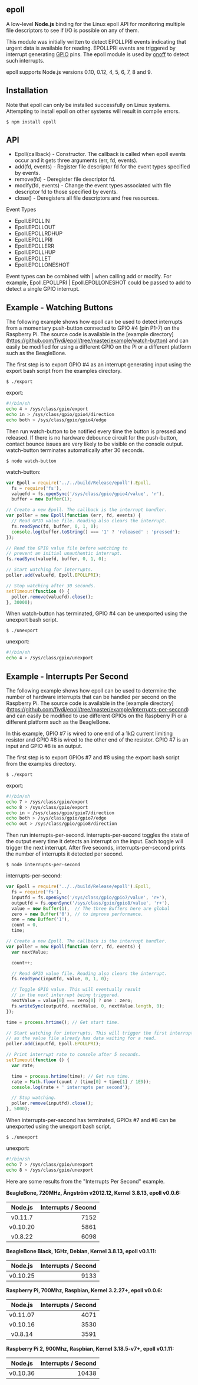 ## epoll

A low-level **Node.js** binding for the Linux epoll API for monitoring multiple
file descriptors to see if I/O is possible on any of them.

This module was initially written to detect EPOLLPRI events indicating that
urgent data is available for reading. EPOLLPRI events are triggered by
interrupt generating [GPIO](https://www.kernel.org/doc/Documentation/gpio/)
pins. The epoll module is used by [onoff](https://github.com/fivdi/onoff)
to detect such interrupts.

epoll supports Node.js versions 0.10, 0.12, 4, 5, 6, 7, 8 and 9.

## Installation

Note that epoll can only be installed successfully on Linux systems. Attempting
to install epoll on other systems will result in compile errors.

    $ npm install epoll

## API

  * Epoll(callback) - Constructor. The callback is called when epoll events
    occur and it gets three arguments (err, fd, events).
  * add(fd, events) - Register file descriptor fd for the event types specified
    by events.
  * remove(fd) - Deregister file descriptor fd.
  * modify(fd, events) - Change the event types associated with file descriptor
    fd to those specified by events.
  * close() - Deregisters all file descriptors and free resources.

Event Types

  * Epoll.EPOLLIN
  * Epoll.EPOLLOUT
  * Epoll.EPOLLRDHUP
  * Epoll.EPOLLPRI
  * Epoll.EPOLLERR
  * Epoll.EPOLLHUP
  * Epoll.EPOLLET
  * Epoll.EPOLLONESHOT

Event types can be combined with | when calling add or modify. For example,
Epoll.EPOLLPRI | Epoll.EPOLLONESHOT could be passed to add to detect a single
GPIO interrupt.

## Example - Watching Buttons

The following example shows how epoll can be used to detect interrupts from a
momentary push-button connected to GPIO #4 (pin P1-7) on the Raspberry Pi.
The source code is available in the [example directory]
(https://github.com/fivdi/epoll/tree/master/example/watch-button) and can
easily be modified for using a different GPIO on the Pi or a different platform
such as the BeagleBone.

The first step is to export GPIO #4 as an interrupt generating input using
the export bash script from the examples directory.

    $ ./export

export:
```bash
#!/bin/sh
echo 4 > /sys/class/gpio/export
echo in > /sys/class/gpio/gpio4/direction
echo both > /sys/class/gpio/gpio4/edge
```

Then run watch-button to be notified every time the button is pressed and
released. If there is no hardware debounce circuit for the push-button, contact
bounce issues are very likely to be visible on the console output.
watch-button terminates automatically after 30 seconds.

    $ node watch-button

watch-button:
```js
var Epoll = require('../../build/Release/epoll').Epoll,
  fs = require('fs'),
  valuefd = fs.openSync('/sys/class/gpio/gpio4/value', 'r'),
  buffer = new Buffer(1);

// Create a new Epoll. The callback is the interrupt handler.
var poller = new Epoll(function (err, fd, events) {
  // Read GPIO value file. Reading also clears the interrupt.
  fs.readSync(fd, buffer, 0, 1, 0);
  console.log(buffer.toString() === '1' ? 'released' : 'pressed');
});

// Read the GPIO value file before watching to
// prevent an initial unauthentic interrupt.
fs.readSync(valuefd, buffer, 0, 1, 0);

// Start watching for interrupts.
poller.add(valuefd, Epoll.EPOLLPRI);

// Stop watching after 30 seconds.
setTimeout(function () {
  poller.remove(valuefd).close();
}, 30000);
```

When watch-button has terminated, GPIO #4 can be unexported using the
unexport bash script.

    $ ./unexport

unexport:
```bash
#!/bin/sh
echo 4 > /sys/class/gpio/unexport
```

## Example - Interrupts Per Second

The following example shows how epoll can be used to determine the number of
hardware interrupts that can be handled per second on the Raspberry Pi.
The source code is available in the [example directory]
(https://github.com/fivdi/epoll/tree/master/example/interrupts-per-second) and
can easily be modified to use different GPIOs on the Raspberry Pi or a
different platform such as the BeagleBone.

In this example, GPIO #7 is wired to one end of a 1kΩ current limiting
resistor and GPIO #8 is wired to the other end of the resistor. GPIO #7 is an
input and GPIO #8 is an output.

The first step is to export GPIOs #7 and #8 using the export bash script from
the examples directory.

    $ ./export

export:
```bash
#!/bin/sh
echo 7 > /sys/class/gpio/export
echo 8 > /sys/class/gpio/export
echo in > /sys/class/gpio/gpio7/direction
echo both > /sys/class/gpio/gpio7/edge
echo out > /sys/class/gpio/gpio8/direction
```

Then run interrupts-per-second. interrupts-per-second toggles the state of the
output every time it detects an interrupt on the input. Each toggle will
trigger the next interrupt. After five seconds, interrupts-per-second prints
the number of interrupts it detected per second.

    $ node interrupts-per-second

interrupts-per-second:
```js
var Epoll = require('../../build/Release/epoll').Epoll,
  fs = require('fs'),
  inputfd = fs.openSync('/sys/class/gpio/gpio7/value', 'r+'),
  outputfd = fs.openSync('/sys/class/gpio/gpio8/value', 'r+'),
  value = new Buffer(1),  // The three Buffers here are global
  zero = new Buffer('0'), // to improve performance.
  one = new Buffer('1'),
  count = 0,
  time;

// Create a new Epoll. The callback is the interrupt handler.
var poller = new Epoll(function (err, fd, events) {
  var nextValue;

  count++;

  // Read GPIO value file. Reading also clears the interrupt.
  fs.readSync(inputfd, value, 0, 1, 0);

  // Toggle GPIO value. This will eventually result
  // in the next interrupt being triggered.
  nextValue = value[0] === zero[0] ? one : zero;
  fs.writeSync(outputfd, nextValue, 0, nextValue.length, 0);
});

time = process.hrtime(); // Get start time.

// Start watching for interrupts. This will trigger the first interrupt
// as the value file already has data waiting for a read.
poller.add(inputfd, Epoll.EPOLLPRI);

// Print interrupt rate to console after 5 seconds.
setTimeout(function () {
  var rate;

  time = process.hrtime(time); // Get run time.
  rate = Math.floor(count / (time[0] + time[1] / 1E9));
  console.log(rate + ' interrupts per second');

  // Stop watching.
  poller.remove(inputfd).close();
}, 5000);
```

When interrupts-per-second has terminated, GPIOs #7 and #8 can be unexported
using the unexport bash script.

    $ ./unexport

unexport:
```bash
#!/bin/sh
echo 7 > /sys/class/gpio/unexport
echo 8 > /sys/class/gpio/unexport
```

Here are some results from the "Interrupts Per Second" example.

**BeagleBone, 720MHz, Ångström v2012.12, Kernel 3.8.13, epoll v0.0.6:**

Node.js | Interrupts / Second
:---: | ---:
v0.11.7 | 7152
v0.10.20 | 5861
v0.8.22 | 6098

**BeagleBone Black, 1GHz, Debian, Kernel 3.8.13, epoll v0.1.11:**

Node.js | Interrupts / Second
:---: | ---:
v0.10.25 | 9133

**Raspberry Pi, 700Mhz, Raspbian, Kernel 3.2.27+, epoll v0.0.6:**

Node.js | Interrupts / Second
:---: | ---:
v0.11.07 | 4071
v0.10.16 | 3530
v0.8.14 | 3591

**Raspberry Pi 2, 900Mhz, Raspbian, Kernel 3.18.5-v7+, epoll v0.1.11:**

Node.js | Interrupts / Second
:---: | ---:
v0.10.36 | 10438

